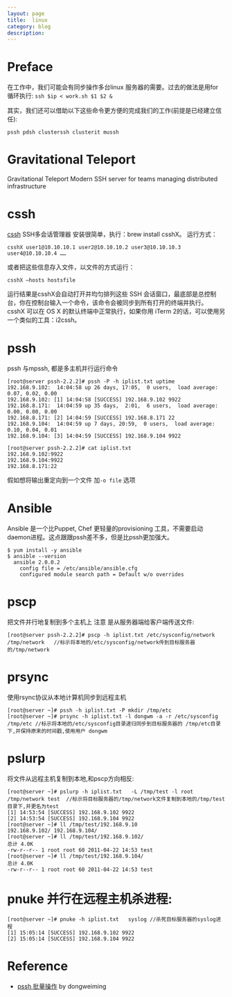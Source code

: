 ```yaml
---
layout: page
title:	linux
category: blog
description:
---
```

# Preface
在工作中，我们可能会有同步操作多台linux 服务器的需要。过去的做法是用for 循环执行: `ssh $ip < work.sh $1 $2 &`

其实，我们还可以借助以下这些命令更方便的完成我们的工作(前提是已经建立信任):

    pssh pdsh clusterssh clusterit mussh

# Gravitational Teleport
Gravitational Teleport
Modern SSH server for teams managing distributed infrastructure

# cssh
[cssh](http://macshuo.com/?p=1111) SSH多会话管理器
安装很简单，执行：brew install csshX。
运行方式：

	csshX user1@10.10.10.1 user2@10.10.10.2 user3@10.10.10.3 user4@10.10.10.4 ……

或者把这些信息存入文件，以文件的方式运行：

	csshX –hosts hostsfile

运行结果是csshX会自动打开并均匀排列这些 SSH 会话窗口，最底部是总控制台，你在控制台输入一个命令，该命令会被同步到所有打开的终端并执行。
csshX 可以在 OS X 的默认终端中正常执行，如果你用 iTerm 2的话，可以使用另一个类似的工具：i2cssh。

# pssh
pssh 与mpssh, 都是多主机并行运行命令

	[root@server pssh-2.2.2]# pssh -P -h iplist.txt uptime
	192.168.9.102:  14:04:58 up 26 days, 17:05,  0 users,  load average: 0.07, 0.02, 0.00
	192.168.9.102: [1] 14:04:58 [SUCCESS] 192.168.9.102 9922
	192.168.8.171:  14:04:59 up 35 days,  2:01,  6 users,  load average: 0.00, 0.00, 0.00
	192.168.8.171: [2] 14:04:59 [SUCCESS] 192.168.8.171 22
	192.168.9.104:  14:04:59 up 7 days, 20:59,  0 users,  load average: 0.10, 0.04, 0.01
	192.168.9.104: [3] 14:04:59 [SUCCESS] 192.168.9.104 9922

	[root@server pssh-2.2.2]# cat iplist.txt
	192.168.9.102:9922
	192.168.9.104:9922
	192.168.8.171:22

假如想将输出重定向到一个文件 加`-o file` 选项

# Ansible
Ansible 是一个比Puppet, Chef 更轻量的provisioning 工具，不需要启动daemon进程。这点跟跟pssh差不多，但是比pssh更加强大。

	$ yum install -y ansible
	$ ansible --version
	  ansible 2.0.0.2
	    config file = /etc/ansible/ansible.cfg
	    configured module search path = Default w/o overrides

# pscp
把文件并行地复制到多个主机上 注意 是从服务器端给客户端传送文件:

	[root@server pssh-2.2.2]# pscp -h iplist.txt /etc/sysconfig/network /tmp/network   //标示将本地的/etc/sysconfig/network传到目标服务器的/tmp/network

# prsync
使用rsync协议从本地计算机同步到远程主机

	[root@server ~]# pssh -h iplist.txt -P mkdir /tmp/etc
	[root@server ~]# prsync -h iplist.txt -l dongwm -a -r /etc/sysconfig /tmp/etc //标示将本地的/etc/sysconfig目录递归同步到目标服务器的 /tmp/etc目录下,并保持原来的时间戳,使用用户 dongwm

# pslurp
将文件从远程主机复制到本地,和pscp方向相反:

	[root@server ~]# pslurp -h iplist.txt   -L /tmp/test -l root /tmp/network test  //标示将目标服务器的/tmp/network文件复制到本地的/tmp/test目录下,并更名为test
	[1] 14:53:54 [SUCCESS] 192.168.9.102 9922
	[2] 14:53:54 [SUCCESS] 192.168.9.104 9922
	[root@server ~]# ll /tmp/test/192.168.9.10
	192.168.9.102/ 192.168.9.104/
	[root@server ~]# ll /tmp/test/192.168.9.102/
	总计 4.0K
	-rw-r--r-- 1 root root 60 2011-04-22 14:53 test
	[root@server ~]# ll /tmp/test/192.168.9.104/
	总计 4.0K
	-rw-r--r-- 1 root root 60 2011-04-22 14:53 test

# pnuke 并行在远程主机杀进程:

	[root@server ~]# pnuke -h iplist.txt   syslog //杀死目标服务器的syslog进程
	[1] 15:05:14 [SUCCESS] 192.168.9.102 9922
	[2] 15:05:14 [SUCCESS] 192.168.9.104 9922

# Reference
- [pssh 批量操作] by dongweiming

[pssh 批量操作]: http://dongweiming.github.io/blog/archives/%E4%BD%BF%E7%94%A8pssh%E8%BF%9B%E8%A1%8C%E5%B9%B6%E8%A1%8C%E6%89%B9%E9%87%8F%E6%93%8D%E4%BD%9C/
